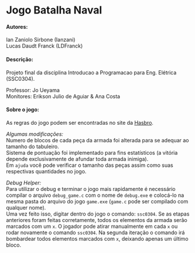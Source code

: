 # Jogo Batalha Naval

#### Autores:
Ian Zaniolo Sirbone (Ianzani)\
Lucas Daudt Franck  (LDFranck)

#### Descrição:
Projeto final da disciplina Introducao a Programacao para Eng. Elétrica (SSC0304).

Professor: Jo Ueyama\
Monitores: Erikson Julio de Aguiar & Ana Costa

#### Sobre o jogo:
As regras do jogo podem ser encontradas no site da [Hasbro](https://www.hasbro.com/common/instruct/battleship.pdf).

<i>Algumas modificações:</i>\
Numero de blocos de cada peça da armada foi alterada para se adequar ao tamanho do tabuleiro.\
Sistema de pontuação foi implementado para fins estatísticos (a vitória depende exclusivamente de afundar toda armada inimiga).\
Em ``ajuda`` você pode verificar o tamanho das peças assim como suas respectivas quantidades no jogo.

<i>Debug Helper: </i>\
Para utilizar o debug e terminar o jogo mais rapidamente é necessário compilar o arquivo ``debug_game.c`` com o nome de ``debug.exe`` e colocá-lo na mesma pasta do arquivo do jogo ``game.exe`` (``game.c`` pode ser compilado com qualquer nome).  
Uma vez feito isso, digitar dentro do jogo o comando: ``ssc0304``. Se as etapas anteriores foram feitas corretamente, todos os elementos da armada serão marcados com um ``x``. O jogador pode atirar manualmente em cada ``x`` ou rodar novamente o comando ``ssc0304``. Na segunda iteração o comando irá bombardear todos elementos marcados com ``x``, deixando apenas um último bloco.
